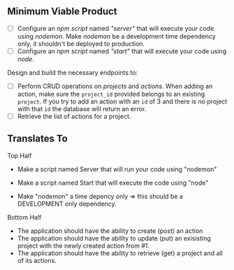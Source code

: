 
## Minimum Viable Product

- [ ] Configure an _npm script_ named _"server"_ that will execute your code using _nodemon_. Make _nodemon_ be a development time dependency only, it shouldn't be deployed to production.
- [ ] Configure an _npm script_ named _"start"_ that will execute your code using _node_.

Design and build the necessary endpoints to:

- [ ] Perform CRUD operations on _projects_ and _actions_. When adding an action, make sure the `project_id` provided belongs to an existing `project`. If you try to add an action with an `id` of 3 and there is no project with that `id` the database will return an error.
- [ ] Retrieve the list of actions for a project.

## Translates To 

Top Half 

- Make a script named Server that will run your code using "nodemon"

- Make a script named Start that will execute the code using "node" 

- Make "nodemon" a time depency only 
    => this should be a DEVELOPMENT only dependency.

Bottom Half

- The application should have the ability to create (post) an action
- The application should have the ability to update (put) an exisisting project with the newly created action from #1.
- The application should have the ability to retrieve (get) a project and all of its actions.

